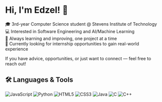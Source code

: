 # Hi, I'm Edzel! 👋

🎓 3rd-year Computer Science student @ Stevens Institute of Technology  
💻 Interested in Software Engineering and AI/Machine Learning  
🚀 Always learning and improving, one project at a time  
🌟 Currently looking for internship opportunities to gain real-world experience

If you have advice, opportunities, or just want to connect — feel free to reach out!

## 🛠️ Languages & Tools
![JavaScript](https://img.shields.io/badge/Code-JavaScript-informational?style=flat&logo=javascript&logoColor=white&color=2bbc8a)
![Python](https://img.shields.io/badge/Code-Python-informational?style=flat&logo=python&logoColor=white&color=2bbc8a)
![HTML5](https://img.shields.io/badge/Code-HTML5-informational?style=flat&logo=html5&logoColor=white&color=2bbc8a)
![CSS3](https://img.shields.io/badge/Code-CSS3-informational?style=flat&logo=css3&logoColor=white&color=2bbc8a)
![Java](https://img.shields.io/badge/Code-Java-informational?style=flat&logo=java&logoColor=white&color=2bbc8a)
![C](https://img.shields.io/badge/Code-C-informational?style=flat&logo=c&logoColor=white&color=2bbc8a)
![C++](https://img.shields.io/badge/Code-C++-informational?style=flat&logo=c%2B%2B&logoColor=white&color=2bbc8a)
